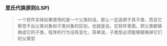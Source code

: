 ### 里氏代换原则(LSP)

> 一个软件实体如果使用的是一个父类的话，那么一定适用于其子类，而且它察觉不出父类对象和子类对象的区别，也就是说，在软件里面，把父类都替换成它的子类，程序的行为没有变化，简单说，子类型必须能够替换掉它们的父类型